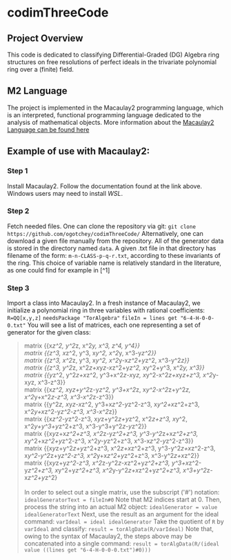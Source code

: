 # codimThreeCode
## Project Overview
This code is dedicated to classifying Differential-Graded (DG) Algebra ring structures on free resolutions of perfect ideals in the trivariate polynomial ring over a (finite) field.  
## M2 Language
The project is implemented in the Macaulay2 programming language, which is an interpreted, functional programming language dedicated to the analysis of mathematical objects.  More information about the [Macaulay2 Language can be found here](http://www2.macaulay2.com/Macaulay2/)
## Example of use with Macaulay2: 
### Step 1
Install Macaulay2.  Follow the documentation found at the link above.  Windows users may need to install *WSL*.
### Step 2
Fetch needed files.  One can clone the repository via git:
`git clone https://github.com/ogotchey/codimThreeCode/`
Alternatively, one can download a given file manually from the repository.
All of the generator data is stored in the directory named `data`.  A given .txt file in that directory has filename of the form:
`m-n-CLASS-p-q-r.txt`, according to these invariants of the ring.   This choice of variable name is relatively standard in the literature, as one could find for example in [^1]
### Step 3
Import a class into Macaulay2.  In a fresh instance of Macaulay2, we initialize a polynomial ring in three variables with rational coefficients:
`R=QQ[x,y,z]`
`needsPackage "TorAlgebra"`
`fileIn = lines get "6-4-H-0-0-0.txt"`
You will see a list of matrices, each one representing a set of generator for the given class:
> 	matrix {{x*z^2, y^2*z, x^2*y, x^3, z^4, y^4}}<br>
     matrix {{z^3, x*z^2, y^3, x*y^2, x^2*y, x^3-y*z^2}}<br>
     matrix {{z^3, x^2*z, y^3, x*y^2, x^2*y-x*z^2+y*z^2, x^3-y^2*z}}<br>
	 matrix {{z^3, y^2*z, x^2*z+x*y*z-x*z^2+y*z^2, x*y^2+y^3, x^2*y, x^3}}<br>
     matrix {{y*z^2, y^2*z+x*z^2, y^3+x^2*z-x*y*z, x*y^2-x^2*z+x*y*z+z^3, x^2*y-x*y*z, x^3-z^3}}<br>
     matrix {{x*z^2, x*y*z+y^2*z-y*z^2, y^3+x^2*z, x*y^2-x^2*z+y^2*z, x^2*y+x^2*z-z^3, x^3-x^2*z-z^3}}<br>
     matrix {{y^2*z, x*y*z-x*z^2, y^3+x*z^2-y*z^2-z^3, x*y^2+x*z^2+z^3, x^2*y+x*z^2-y*z^2-z^3, x^3-x^2*z}}<br>
     matrix {{x*z^2-y*z^2-z^3, x*y*z+y^2*z+y*z^2, x^2*z+z^3, x*y^2, x^2*y+y^3+y*z^2+z^3, x^3-y^3+y^2*z-y*z^2}}<br>
     matrix {{x*y*z+x*z^2+z^3, x^2*z-y*z^2+z^3, y^3-y^2*z+x*z^2+z^3, x*y^2+x*z^2+y*z^2-z^3, x^2*y-y*z^2+z^3, x^3-x*z^2-y*z^2-z^3}}<br>
     matrix {{x*y*z+y^2*z+y*z^2+z^3, x^2*z+x*z^2+z^3, y^3-y^2*z+x*z^2-z^3, x*y^2-y^2*z+y*z^2-z^3, x^2*y+x*z^2+y*z^2+z^3, x^3-y^2*z+x*z^2}}<br>
     matrix {{x*y*z+y*z^2-z^3, x^2*z-y^2*z-x*z^2+y*z^2+z^3, y^3+x*z^2-y*z^2+z^3, x*y^2+y*z^2+z^3, x^2*y-y^2*z+x*z^2+y*z^2+z^3, x^3+y^2*z-x*z^2+y*z^2}<br>	 
In order to select out a single matrix, use the subscript ('#') notation:
`idealGeneratorText = fileIn#0`
Note that M2 indices start at 0.  Then, process the string into an actual M2 object:
`idealGenerator = value idealGeneratorText`
Next, use the result as an argument for the ideal command:
`varIdeal = ideal idealGenerator`
Take the quotient of `R` by `varIdeal` and classify:
`result = torAlgData(R/varIdeal)`
Note that, owing to the syntax of Macaulay2, the steps above may be concatenated into a single command:
`result = torAlgData(R/(ideal value ((lines get "6-4-H-0-0-0.txt")#0)))`